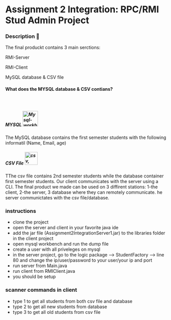 <h1>Assignment 2 Integration: RPC/RMI Stud Admin Project </h1>

<h3>Description <g-emoji class="g-emoji" alias="page_with_curl" fallback-src="https://github.githubassets.com/images/icons/emoji/unicode/1f4c3.png">📃</g-emoji></h3>

<p>The final produckt contains 3 main serctions:</p>

<p>RMI-Server</p>

<p>RMI-Client</p>

<p>MySQL database & CSV file</p>

<h4>What does the MYSQL database & CSV contians?</h4>

<h5>MYSQL <img src="http://icons.iconarchive.com/icons/papirus-team/papirus-apps/48/mysql-workbench-icon.png" style="margin-top:40px;" title="Mysql-workbench" alt="Mysql-workbench icon" width="48" height="48"></h5>
<p>The MySQL database contains the first semester students with the following informatil (Name, Email, age)</p>

<h5>CSV File <img src="https://cdn3.iconfinder.com/data/icons/file-formats-set-2/64/x-17-512.png" alt="csv, file, format icon" class="d-block mx-auto" height="auto" width="40"></h5>
TThe csv file contains 2nd semester students while the database container first semester students. Our client communicates with the server using a CLI.
The final product we made can be used on 3 diffirent stations: 1-the client, 2-the server, 3 database where they can remotely communicate. he server communictates with the
csv file/database.
</p>

<h3>instructions</h3>
<ul>
<li>clone the project</li>
<li>open the server and client in your favorite java ide</li>
<li>add the jar file (Assignment2IntegrationServer1.jar) to the libraries folder in the client project</li>
<li>open mysql workbench and run the dump file</li>
<li>create a user with all priveleges on mysql</li>
<li>in the server project, go to the logic package --> StudentFactory --> line 80 and change the ip/user/password to your user/your ip and port</li>
<li>run server from Main.java</li>
<li>run client from RMIClient.java</li>
<li>you should be setup</li>
</ul>

<h3>scanner commands in client</h3>

<ul>
<li>type 1 to get all students from both csv file and database</li>
<li>type 2 to get all new students from database</li>
<li>type 3 to get all old students from csv file</li>
</ul>
